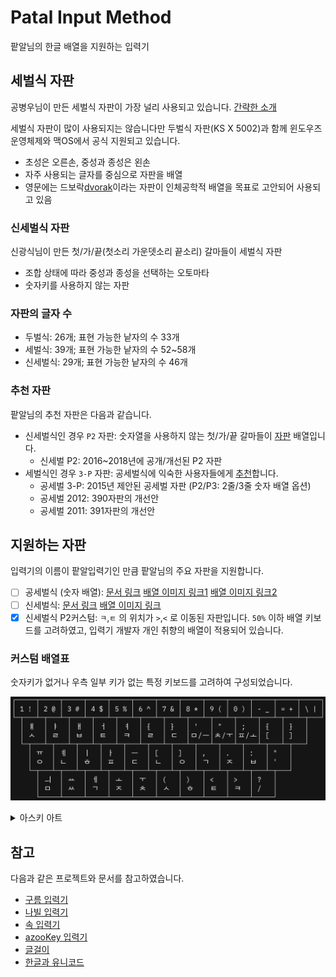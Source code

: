 # Patal Input Method

팥알님의 한글 배열을 지원하는 입력기

## 세벌식 자판

공병우님이 만든 세벌식 자판이 가장 널리 사용되고 있습니다. [간략한 소개](https://세벌식.kr)

세벌식 자판이 많이 사용되지는 않습니다만 두벌식 자판(KS X 5002)과 함께 윈도우즈 운영체제와 맥OS에서 공식 지원되고 있습니다.

- 초성은 오른손, 중성과 종성은 왼손
- 자주 사용되는 글자를 중심으로 자판을 배열
- 영문에는 드보락[dvorak](https://en.wikipedia.org/wiki/Dvorak_keyboard_layout)이라는 자판이 인체공학적 배열을 목표로 고안되어 사용되고 있음

### 신세벌식 자판

신광식님이 만든 첫/가/끝(첫소리 가운뎃소리 끝소리) 갈마들이 세벌식 자판

- 조합 상태에 따라 중성과 종성을 선택하는 오토마타
- 숫자키를 사용하지 않는 자판

### 자판의 글자 수

- 두벌식: 26개; 표현 가능한 낱자의 수 33개
- 세벌식: 39개; 표현 가능한 낱자의 수 52~58개
- 신세벌식: 29개; 표현 가능한 낱자의 수 46개

### 추천 자판

팥알님의 추천 자판은 다음과 같습니다.

- 신세벌식인 경우 `P2` 자판: 숫자열을 사용하지 않는 첫/가/끝 갈마들이 [자판](https://pat.im/1136) 배열입니다.
    - 신세벌 P2: 2016~2018년에 공개/개선된 P2 자판
- 세벌식인 경우 `3-P` 자판: 공세벌식에 익숙한 사용자들에게 [추천](https://pat.im/1128)합니다.
    - 공세벌 3-P: 2015년 제안된 공세벌 자판 (P2/P3: 2줄/3줄 숫자 배열 옵션)
    - 공세벌 2012: 390자판의 개선안
    - 공세벌 2011: 391자판의 개선안

## 지원하는 자판

입력기의 이름이 팥알입력기인 만큼 팥알님의 주요 자판을 지원합니다.

- [ ] 공세벌식 (숫자 배열): [문서 링크](https://pat.im/1128) [배열 이미지 링크1](https://pat.im/attach/1/9648972827.png) [배열 이미지 링크2](https://pat.im/attach/1/8451389149.png)
- [ ] 신세벌식: [문서 링크](https://pat.im/1136) [배열 이미지 링크](https://pat.im/attach/1/6039194145.png)
- [x] 신세벌식 P2커스텀: `ㅋ`,`ㅌ` 의 위치가 `>`,`<` 로 이동된 자판입니다. `50%` 이하 배열 키보드를 고려하였고, 입력기 개발자 개인 취향의 배열이 적용되어 있습니다.

### 커스텀 배열표

숫자키가 없거나 우측 일부 키가 없는 특정 키보드를 고려하여 구성되었습니다.

![PCS](./misc/SCR-20241225-sffa.png)

<details>
<summary>아스키 아트</summary>
<pre>
┌─────┬─────┬─────┬─────┬─────┬─────┬─────┬─────┬─────┬─────┬─────┬─────┬─────┐
│ 1 ! │ 2 @ │ 3 # │ 4 $ │ 5 % │ 6 ^ │ 7 & │ 8 * │ 9 ( │ 0 ) │ - _ │ = + │ \ | │
└─┬───┴─┬───┴─┬───┴─┬───┴─┬───┴─┬───┴─┬───┴─┬───┴─┬───┴─┬───┴─┬───┴─┬───┴─┬───┘
  │ ㅒ  │ ㅑ  │ ㅐ  │ ㅓ  │ ㅕ  │ {   │ }   │ '   │ "   │ ;   │ {   │ }   │
  │ ㅅ  │ ㄹ  │ ㅂ  │ ㅌ  │ ㅋ  │ ㄹ  │ ㄷ  │ㅁ/ㅡ│ㅊ/ㅜ│ㅍ/ㅗ│ [   │ ]   │
  └─┬───┴─┬───┴─┬───┴─┬───┴─┬───┴─┬───┴─┬───┴─┬───┴─┬───┴─┬───┴─┬───┴─┬───┘
    │ ㅠ  │ ㅖ  │ ㅣ  │ ㅏ  │ ㅡ  │ [   │ ]   │ ,   │ .   │ :   │ "   │
    │ ㅇ  │ ㄴ  │ ㅎ  │ ㅍ  │ ㄷ  │ ㄴ  │ ㅇ  │ ㄱ  │ ㅈ  │ ㅂ  │ '   │
    └─┬───┴─┬───┴─┬───┴─┬───┴─┬───┴─┬───┴─┬───┴─┬───┴─┬───┴─┬───┴─┬───┘
      │ ㅢ  │ ㅛ  │ ㅔ  │ ㅗ  │ ㅜ  │ (   │ )   │ <   │ >   │ ?   │
      │ ㅁ  │ ㅆ  │ ㄱ  │ ㅈ  │ ㅊ  │ ㅅ  │ ㅎ  │ ㅌ  │ ㅋ  │ /   │
      └─────┴─────┴─────┴─────┴─────┴─────┴─────┴─────┴─────┴─────┘
</pre>
</details>

## 참고

다음과 같은 프로젝트와 문서를 참고하였습니다.

- [구름 입력기](https://github.com/gureum/gureum)
- [나빌 입력기](https://github.com/navilera/NavilIMEforMac)
- [속 입력기](https://github.com/kiding/SokIM)
- [azooKey 입력기](https://github.com/ensan-hcl/azooKey-Desktop)
- [글걸이](https://pat.im/category/한글%20자판)
- [한글과 유니코드](https://gist.github.com/soomtong/b51861a440e0bfdc58008deb8078d465)
